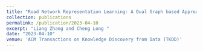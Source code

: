 ```yaml
---
title: "Road Network Representation Learning: A Dual Graph based Approach"
collection: publications
permalink: /publication/2023-04-10
excerpt: "Liang Zhang and Cheng Long "
date: "2023-04-10"
venue: 'ACM Transactions on Knowledge Discovery from Data (TKDD)'
---
```

<!-- permalink: /publication/2015-10-01-paper-title-number-3 -->
<!-- paperurl: 'http://academicpages.github.io/files/paper3.pdf' -->
<!-- citation: 'Your Name, You. (2015). &quot;Paper Title Number 3.&quot; <i>Journal 1</i>. 1(3).' -->
<!-- This paper is about the number 3. The number 4 is left for future work. -->
<!-- [Download paper here](http://academicpages.github.io/files/paper3.pdf)
Recommended citation: Your Name, You. (2015). "Paper Title Number 3." <i>Journal 1</i>. 1(3). -->
